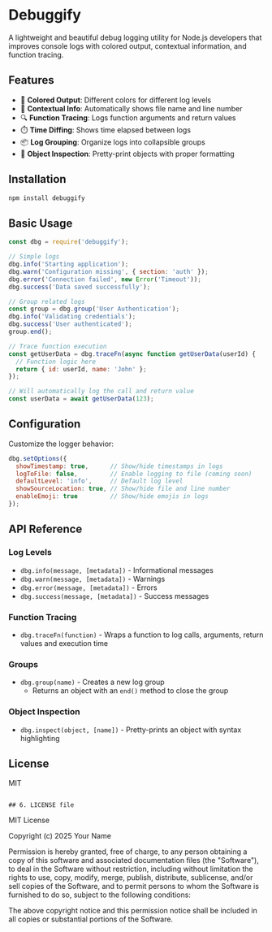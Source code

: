# Debuggify

A lightweight and beautiful debug logging utility for Node.js developers that improves console logs with colored output, contextual information, and function tracing.

## Features

- 🎨 **Colored Output**: Different colors for different log levels
- 📍 **Contextual Info**: Automatically shows file name and line number
- 🔍 **Function Tracing**: Logs function arguments and return values
- ⏱️ **Time Diffing**: Shows time elapsed between logs
- 📦 **Log Grouping**: Organize logs into collapsible groups
- 🧩 **Object Inspection**: Pretty-print objects with proper formatting

## Installation

```bash
npm install debuggify
```

## Basic Usage

```javascript
const dbg = require('debuggify');

// Simple logs
dbg.info('Starting application');
dbg.warn('Configuration missing', { section: 'auth' });
dbg.error('Connection failed', new Error('Timeout'));
dbg.success('Data saved successfully');

// Group related logs
const group = dbg.group('User Authentication');
dbg.info('Validating credentials');
dbg.success('User authenticated');
group.end();

// Trace function execution
const getUserData = dbg.traceFn(async function getUserData(userId) {
  // Function logic here
  return { id: userId, name: 'John' };
});

// Will automatically log the call and return value
const userData = await getUserData(123);
```

## Configuration

Customize the logger behavior:

```javascript
dbg.setOptions({
  showTimestamp: true,      // Show/hide timestamps in logs
  logToFile: false,         // Enable logging to file (coming soon)
  defaultLevel: 'info',     // Default log level
  showSourceLocation: true, // Show/hide file and line number
  enableEmoji: true         // Show/hide emojis in logs
});
```

## API Reference

### Log Levels

- `dbg.info(message, [metadata])` - Informational messages
- `dbg.warn(message, [metadata])` - Warnings
- `dbg.error(message, [metadata])` - Errors
- `dbg.success(message, [metadata])` - Success messages

### Function Tracing

- `dbg.traceFn(function)` - Wraps a function to log calls, arguments, return values and execution time

### Groups

- `dbg.group(name)` - Creates a new log group
  - Returns an object with an `end()` method to close the group

### Object Inspection

- `dbg.inspect(object, [name])` - Pretty-prints an object with syntax highlighting

## License

MIT
```

## 6. LICENSE file

```
MIT License

Copyright (c) 2025 Your Name

Permission is hereby granted, free of charge, to any person obtaining a copy
of this software and associated documentation files (the "Software"), to deal
in the Software without restriction, including without limitation the rights
to use, copy, modify, merge, publish, distribute, sublicense, and/or sell
copies of the Software, and to permit persons to whom the Software is
furnished to do so, subject to the following conditions:

The above copyright notice and this permission notice shall be included in all
copies or substantial portions of the Software.